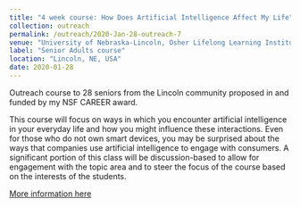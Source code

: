```yaml
---
title: "4 week course: How Does Artificial Intelligence Affect My Life"
collection: outreach
permalink: /outreach/2020-Jan-28-outreach-7
venue: "University of Nebraska-Lincoln, Osher Lifelong Learning Institute"
label: "Senior Adults course"
location: "Lincoln, NE, USA"
date: 2020-01-28
---
```


Outreach course to 28 seniors from the Lincoln community proposed in and funded by my NSF CAREER award.

This course will focus on ways in which you encounter artificial intelligence in your everyday life and how you might influence these interactions. Even for those who do not own smart devices, you may be surprised about the ways that companies use artificial intelligence to engage with consumers. A significant portion of this class will be discussion-based to allow for engagement with the topic area and to steer the focus of the course based on the interests of the students. 

[More information here](https://issuu.com/olliatunl/docs/olli_winter-2020_catalog)
